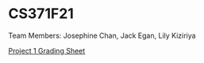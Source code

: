# CS371F21
Team Members: Josephine Chan, Jack Egan, Lily Kiziriya

[Project 1 Grading Sheet](https://docs.google.com/spreadsheets/d/1P9ZbyGhyQOn_io7WefsJtmFetC8iYSihAIE2L1t2ZxU/edit)
